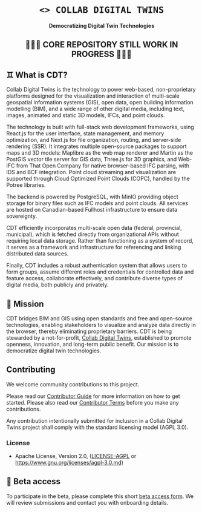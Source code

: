 <!-- Allow this file to not have a first line heading -->
<!-- markdownlint-disable-file MD041 no-emphasis-as-heading -->

<!-- inline html -->
<!-- markdownlint-disable-file MD033 -->

<div align="center">

# `<> COLLAB DIGITAL TWINS`


**Democratizing Digital Twin Technologies**

## 🚧🚧🚧 CORE REPOSITORY STILL WORK IN PROGRESS 🚧🚧🚧

<!-- CHANGE TO CDT -->
<!-- [![CDT](https://img.shields.io/badge/embark-open%20source-blueviolet.svg)](collabdt.org/dev) -->
<!--  [![CDT](https://img.shields.io/badge/discord-ark-%237289da.svg?logo=discord)](https://discord.gg/... replace with CDT discord) -->
<!-- [![Docs](https://docs.rs/rust-gpu/badge.svg)](collabdt.org/docs) -->
<!-- [![Git Docs](https://img.shields.io/badge/git%20main%20docs-published-blue)](DOCS.md) -->
<!-- [![dependency status](https://deps.rs/repo/github/EmbarkStudios/rust-gpu/status.svg)](https://deps.rs/repo/github/EmbarkStudios/rust-gpu) -->
</div>

## ♊ What is CDT?

Collab Digital Twins is the technology to power web-based, non-proprietary platforms designed for the visualization and interaction of multi-scale geospatial information systems (GIS), open data, open building information modelling (BIM), and a wide range of other digital media, including text, images, animated and static 3D models, IFCs, and point clouds.

The technology is built with full-stack web development frameworks, using React.js for the user interface, state management, and memory optimization, and Next.js for file organization, routing, and server-side rendering (SSR). It integrates multiple open-source packages to support maps and 3D models: Maplibre as the web map renderer and Martin as the PostGIS vector tile server for GIS data, Three.js for 3D graphics, and Web-IFC from That Open Company for native browser-based IFC parsing, with IDS and BCF integration. Point cloud streaming and visualization are supported through Cloud Optimized Point Clouds (COPC), handled by the Potree libraries.

The backend is powered by PostgreSQL, with MinIO providing object storage for binary files such as IFC models and point clouds. All services are hosted on Canadian-based Fullhost infrastructure to ensure data sovereignty.

CDT efficiently incorporates multi-scale open data (federal, provincial, municipal), which is fetched directly from organizational APIs without requiring local data storage. Rather than functioning as a system of record, it serves as a framework and infrastructure for referencing and linking distributed data sources.

Finally, CDT includes a robust authentication system that allows users to form groups, assume different roles and credentials for controlled data and feature access, collaborate effectively, and contribute diverse types of digital media, both publicly and privately.

## 🧭 Mission

CDT bridges BIM and GIS using open standards and free and open-source technologies, enabling stakeholders to visualize and analyze data directly in the browser, thereby eliminating proprietary barriers.
CDT is being stewarded by a not-for-profit, <a href="www.collabdt.org">Collab Digital Twins</a>, established to promote openness, innovation, and long-term public benefit. Our mission is to democratize digital twin technologies. 

## Contributing

<!-- [![Contributor Covenant](https://img.shields.io/badge/contributor%20covenant-v1.4-ff69b4.svg)](CODE_OF_CONDUCT.md) -->

We welcome community contributions to this project.

Please read our [Contributor Guide](CONTRIBUTING.md) for more information on how to get started.
Please also read our [Contributor Terms](CONTRIBUTING.md#contributor-terms) before you make any contributions.

Any contribution intentionally submitted for inclusion in a Collab Digital Twins project shall comply with the standard licensing model (AGPL 3.0). 
<!-- and therefore be dual licensed as described below, without any additional terms or conditions: -->

### License

<!-- This contribution is dual licensed under EITHER OF -->

- Apache License, Version 2.0, ([LICENSE-AGPL](LICENSE) or <https://www.gnu.org/licenses/agpl-3.0.md>)

## 🚀 Beta access

To participate in the beta, please complete this short <a href="https://docs.google.com/forms/d/e/1FAIpQLScB12Qc7khiOk4a_E753jDccx6026AjO-_FINBKoZZZtkmqnA/viewform" target="_blank" rel="noopener">beta access form</a>. We will review submissions and contact you with onboarding details.


